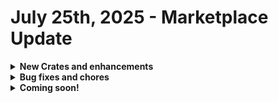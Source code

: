 # July 25th, 2025 - Marketplace Update

<details>

<summary><strong>New Crates and enhancements</strong></summary>

* Document BitLocker Recovery Keys
* Add Rewst Form Link to Onboarding Request Tickets v2
* Add Rewst Form Link to Offboarding Request Tickets v2

</details>

<details>

<summary><strong>Bug fixes and chores</strong></summary>

* Google: User Onboarding
  * Added 'employee\_id' to excluded keys (60186)
* Microsoft: User Onboarding
  * Added proper handling for undefined `psa_default_tech_worktype` org var when adding time entries using "Datto PSA: Update Ticket" workflow (61620)
* Google: User Offboarding
  * Added options gen trigger to the existing ticket field in form (60946)
* Compromised User Response
  * Fixed a typo in the internal notes of `update_psa_ticket` and `create_psa_service_ticket` tasks (60655)
* Just in Time Admin Access
  * Updated Powershell script's Jinja (60995)
* Microsoft: User Onboarding
  * Added missing licenses to Pax8 SKU mapping list (57863)
* Multiple
  * Changed logic in Pax8 workflows to allow for a base product match template and an extension template to be combined to allow users to specify custom SKU matchings should they not exist in the base template (61620)

</details>

<details>

<summary><strong>Coming soon!</strong></summary>

* Refactor of Sync Last Logged-In Info to PSA Asset Crate

- BitLocker Activation - Bitlocker Management Crate Series

</details>
